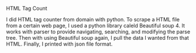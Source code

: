 HTML Tag Count

I did HTML tag counter from domain with python.
To scrape a HTML file from a certain web page, I used a python library caleld Beautiful soup 4.
It works with parser to provide navigating, searching, and modifying the parse tree.
Then with using Beautiful soup again, I pull the data I wanted from that HTML.
Finally, I printed with json file format.
